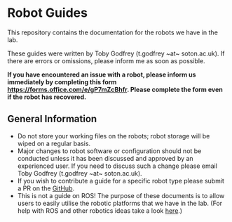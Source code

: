 # Robot Guides

This repository contains the documentation for the robots we have in the lab.

These guides were written by Toby Godfrey (t.godfrey ~at~ soton.ac.uk). If there are errors or omissions, please inform me as soon as possible.

**If you have encountered an issue with a robot, please inform us immediately by completing this form <https://forms.office.com/e/gP7mZcBhfr>. Please complete the form even if the robot has recovered.**

## General Information

- Do not store your working files on the robots; robot storage will be wiped on a regular basis.
- Major changes to robot software or configuration should not be conducted unless it has been discussed and approved by an experienced user. If you need to discuss such a change please email Toby Godfrey (t.godfrey ~at~ soton.ac.uk).
- If you wish to contribute a guide for a specific robot type please submit a PR on the [GitHub](https://github.com/sooratilab/robotguides/).
- This is not a guide on ROS! The purpose of these documents is to allow users to easily utilise the robotic platforms that we have in the lab. (For help with ROS and other robotics ideas take a look [here](https://automaticaddison.com/tutorials/).)
